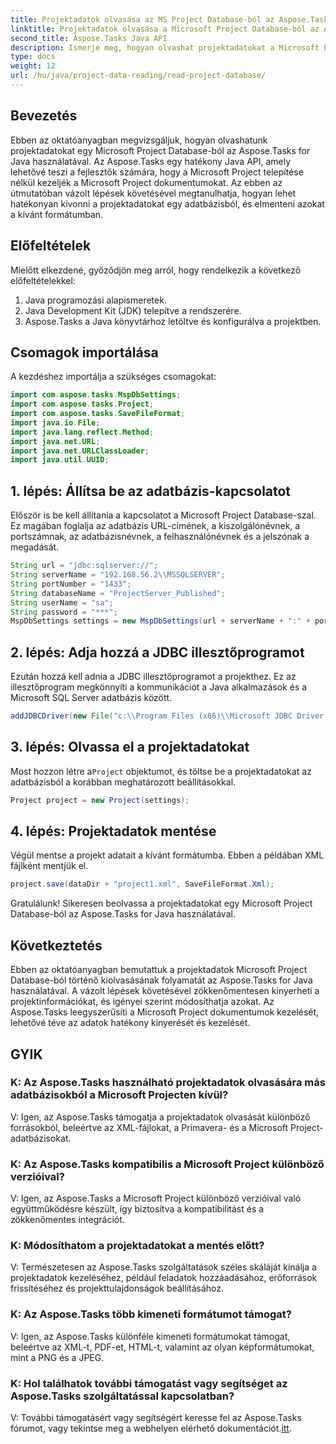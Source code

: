 ```yaml
---
title: Projektadatok olvasása az MS Project Database-ból az Aspose.Tasks programban
linktitle: Projektadatok olvasása a Microsoft Project Database-ból az Aspose.Tasks programban
second_title: Aspose.Tasks Java API
description: Ismerje meg, hogyan olvashat projektadatokat a Microsoft Project Database-ból az Aspose.Tasks for Java segítségével. Lépésről lépésre útmutató kódpéldákkal.
type: docs
weight: 12
url: /hu/java/project-data-reading/read-project-database/
---
```

## Bevezetés
Ebben az oktatóanyagban megvizsgáljuk, hogyan olvashatunk projektadatokat egy Microsoft Project Database-ból az Aspose.Tasks for Java használatával. Az Aspose.Tasks egy hatékony Java API, amely lehetővé teszi a fejlesztők számára, hogy a Microsoft Project telepítése nélkül kezeljék a Microsoft Project dokumentumokat. Az ebben az útmutatóban vázolt lépések követésével megtanulhatja, hogyan lehet hatékonyan kivonni a projektadatokat egy adatbázisból, és elmenteni azokat a kívánt formátumban.
## Előfeltételek
Mielőtt elkezdené, győződjön meg arról, hogy rendelkezik a következő előfeltételekkel:
1. Java programozási alapismeretek.
2. Java Development Kit (JDK) telepítve a rendszerére.
3. Aspose.Tasks a Java könyvtárhoz letöltve és konfigurálva a projektben.

## Csomagok importálása
A kezdéshez importálja a szükséges csomagokat:
```java
import com.aspose.tasks.MspDbSettings;
import com.aspose.tasks.Project;
import com.aspose.tasks.SaveFileFormat;
import java.io.File;
import java.lang.reflect.Method;
import java.net.URL;
import java.net.URLClassLoader;
import java.util.UUID;
```
## 1. lépés: Állítsa be az adatbázis-kapcsolatot
Először is be kell állítania a kapcsolatot a Microsoft Project Database-szal. Ez magában foglalja az adatbázis URL-címének, a kiszolgálónévnek, a portszámnak, az adatbázisnévnek, a felhasználónévnek és a jelszónak a megadását.
```java
String url = "jdbc:sqlserver://";
String serverName = "192.168.56.2\\MSSQLSERVER";
String portNumber = "1433";
String databaseName = "ProjectServer_Published";
String userName = "sa";
String password = "***";
MspDbSettings settings = new MspDbSettings(url + serverName + ":" + portNumber + ";databaseName=" + databaseName + ";user=" + userName + ";password=" + password);
```
## 2. lépés: Adja hozzá a JDBC illesztőprogramot
Ezután hozzá kell adnia a JDBC illesztőprogramot a projekthez. Ez az illesztőprogram megkönnyíti a kommunikációt a Java alkalmazások és a Microsoft SQL Server adatbázis között.
```java
addJDBCDriver(new File("c:\\Program Files (x86)\\Microsoft JDBC Driver 4.0 for SQL Server\\sqljdbc_4.0\\enu\\sqljdbc4.jar"));
```
## 3. lépés: Olvassa el a projektadatokat
 Most hozzon létre a`Project` objektumot, és töltse be a projektadatokat az adatbázisból a korábban meghatározott beállításokkal.
```java
Project project = new Project(settings);
```
## 4. lépés: Projektadatok mentése
Végül mentse a projekt adatait a kívánt formátumba. Ebben a példában XML fájlként mentjük el.
```java
project.save(dataDir + "project1.xml", SaveFileFormat.Xml);
```
Gratulálunk! Sikeresen beolvassa a projektadatokat egy Microsoft Project Database-ból az Aspose.Tasks for Java használatával.

## Következtetés
Ebben az oktatóanyagban bemutattuk a projektadatok Microsoft Project Database-ból történő kiolvasásának folyamatát az Aspose.Tasks for Java használatával. A vázolt lépések követésével zökkenőmentesen kinyerheti a projektinformációkat, és igényei szerint módosíthatja azokat. Az Aspose.Tasks leegyszerűsíti a Microsoft Project dokumentumok kezelését, lehetővé téve az adatok hatékony kinyerését és kezelését.
## GYIK
### K: Az Aspose.Tasks használható projektadatok olvasására más adatbázisokból a Microsoft Projecten kívül?
V: Igen, az Aspose.Tasks támogatja a projektadatok olvasását különböző forrásokból, beleértve az XML-fájlokat, a Primavera- és a Microsoft Project-adatbázisokat.
### K: Az Aspose.Tasks kompatibilis a Microsoft Project különböző verzióival?
V: Igen, az Aspose.Tasks a Microsoft Project különböző verzióival való együttműködésre készült, így biztosítva a kompatibilitást és a zökkenőmentes integrációt.
### K: Módosíthatom a projektadatokat a mentés előtt?
V: Természetesen az Aspose.Tasks szolgáltatások széles skáláját kínálja a projektadatok kezeléséhez, például feladatok hozzáadásához, erőforrások frissítéséhez és projekttulajdonságok beállításához.
### K: Az Aspose.Tasks több kimeneti formátumot támogat?
V: Igen, az Aspose.Tasks különféle kimeneti formátumokat támogat, beleértve az XML-t, PDF-et, HTML-t, valamint az olyan képformátumokat, mint a PNG és a JPEG.
### K: Hol találhatok további támogatást vagy segítséget az Aspose.Tasks szolgáltatással kapcsolatban?
 V: További támogatásért vagy segítségért keresse fel az Aspose.Tasks fórumot, vagy tekintse meg a webhelyen elérhető dokumentációt.[itt](https://forum.aspose.com/c/tasks/15).
